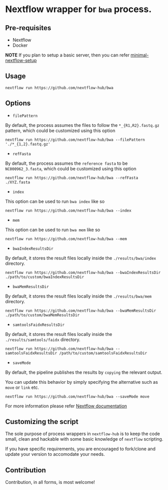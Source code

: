 # Nextflow wrapper for `bwa` process.

## Pre-requisites

- Nextflow
- Docker 

**NOTE** If you plan to setup a basic server, then you can refer [minimal-nextflow-setup](https://github.com/nextflow-hub/minimal-nextflow-setup)

## Usage

```
nextflow run https://github.com/nextflow-hub/bwa
```

## Options


- `filePattern`

By default, the process assumes the files to follow the `*_{R1,R2}.fastq.gz` pattern, which could be customized using this option

```
nextflow run https://github.com/nextflow-hub/bwa --filePattern './*_{1,2}.fastq.gz'
```

- `refFasta`

By default, the process assumes the `reference fasta` to be `NC000962_3.fasta`, which could be customized using this option

```
nextflow run https://github.com/nextflow-hub/bwa --refFasta ./XYZ.fasta
```


- `index`

This option can be used to run `bwa index` like so 

```
nextflow run https://github.com/nextflow-hub/bwa --index
```


- `mem`

This option can be used to run `bwa mem` like so 

```
nextflow run https://github.com/nextflow-hub/bwa --mem
```


- `bwaIndexResultsDir`

By default, it stores the result files locally inside the `./results/bwa/index` directory.

```
nextflow run https://github.com/nextflow-hub/bwa --bwaIndexResultsDir ./path/to/custom/bwaIndexResultsDir
```


- `bwaMemResultsDir`

By default, it stores the result files locally inside the `./results/bwa/mem` directory.

```
nextflow run https://github.com/nextflow-hub/bwa --bwaMemResultsDir ./path/to/custom/bwaMemResultsDir
```


- `samtoolsFaidxResultsDir`

By default, it stores the result files locally inside the `./results/samtools/faidx` directory.

```
nextflow run https://github.com/nextflow-hub/bwa --samtoolsFaidxResultsDir /path/to/custom/samtoolsFaidxResultsDir
```

- `saveMode`

By default, the pipeline publishes the results by `copying` the relevant output.

You can update this behavior by simply specifying the alternative such as `move` or `link` etc. 

```
nextflow run https://github.com/nextflow-hub/bwa --saveMode move
```

For more information please refer [Nextflow documentation](https://www.nextflow.io/docs/latest/process.html#publishdir)

## Customizing the script

The sole purpose of process wrappers in `nextflow-hub` is to keep the code small, clean and hackable with some basic knowledge of `nextflow` scripting.

If you have specific requirements, you are encouraged to fork/clone and update your version to accomodate your needs. 


## Contribution

Contribution, in all forms, is most welcome!
